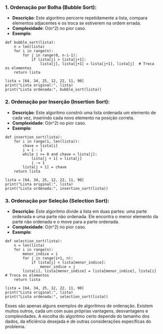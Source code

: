 ### 1. Ordenação por Bolha (Bubble Sort):

- **Descrição**: Este algoritmo percorre repetidamente a lista, compara elementos adjacentes e os troca se estiverem na ordem errada.
- **Complexidade**: O(n^2) no pior caso.
- **Exemplo**:
```
def bubble_sort(lista):
    n = len(lista)
    for i in range(n):
        for j in range(0, n-i-1):
            if lista[j] > lista[j+1]:
                lista[j], lista[j+1] = lista[j+1], lista[j]  # Troca os elementos
    return lista

lista = [64, 34, 25, 12, 22, 11, 90]
print("Lista original:", lista)
print("Lista ordenada:", bubble_sort(lista))
```

### 2. Ordenação por Inserção (Insertion Sort):

- **Descrição**: Este algoritmo constrói uma lista ordenada um elemento de cada vez, inserindo cada novo elemento na posição correta.
- **Complexidade**: O(n^2) no pior caso.
- **Exemplo**:
```
def insertion_sort(lista):
    for i in range(1, len(lista)):
        chave = lista[i]
        j = i - 1
        while j >= 0 and chave < lista[j]:
            lista[j + 1] = lista[j]
            j -= 1
        lista[j + 1] = chave
    return lista

lista = [64, 34, 25, 12, 22, 11, 90]
print("Lista original:", lista)
print("Lista ordenada:", insertion_sort(lista))
```

### 3. Ordenação por Seleção (Selection Sort):

- **Descrição**: Este algoritmo divide a lista em duas partes: uma parte ordenada e uma parte não ordenada. Ele encontra o menor elemento da parte não ordenada e o move para a parte ordenada.
- **Complexidade**: O(n^2) no pior caso.
- **Exemplo**:
```
def selection_sort(lista):
    n = len(lista)
    for i in range(n):
        menor_indice = i
        for j in range(i+1, n):
            if lista[j] < lista[menor_indice]:
                menor_indice = j
        lista[i], lista[menor_indice] = lista[menor_indice], lista[i]  # Troca os elementos
    return lista

lista = [64, 34, 25, 12, 22, 11, 90]
print("Lista original:", lista)
print("Lista ordenada:", selection_sort(lista))
```
Esses são apenas alguns exemplos de algoritmos de ordenação. Existem muitos outros, cada um com suas próprias vantagens, desvantagens e complexidades. A escolha do algoritmo certo depende do tamanho dos dados, da eficiência desejada e de outras considerações específicas do problema.
